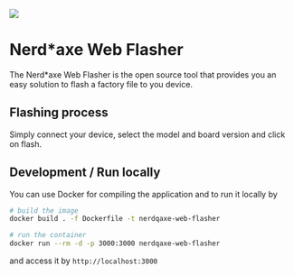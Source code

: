 [![](https://dcbadge.vercel.app/api/server/3E8ca2dkcC)](https://discord.gg/3E8ca2dkcC)

# Nerd*axe Web Flasher

The Nerd*axe Web Flasher is the open source tool that provides you an easy solution to flash a factory file to you device.

## Flashing process

Simply connect your device, select the model and board version and click on flash.

## Development / Run locally

You can use Docker for compiling the application and to run it locally by

```bash
# build the image
docker build . -f Dockerfile -t nerdqaxe-web-flasher

# run the container
docker run --rm -d -p 3000:3000 nerdqaxe-web-flasher
```

and access it by `http://localhost:3000`